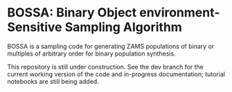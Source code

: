 # BOSSA: Binary Object environment-Sensitive Sampling Algorithm

BOSSA is a sampling code for generating ZAMS populations of binary or multiples of arbitrary order for binary population synthesis. 

This repository is still under construction. See the dev branch for the current working version of the code and in-progress documentation; tutorial notebooks are still being added.

